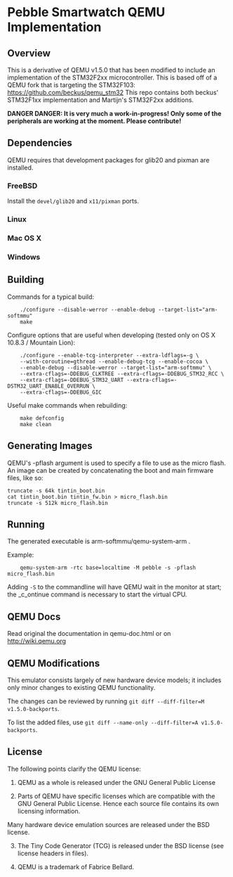 # Pebble Smartwatch QEMU Implementation

## Overview
This is a derivative of QEMU v1.5.0 that has been modified to include an implementation of the STM32F2xx microcontroller.
This is based off of a QEMU fork that is targeting the STM32F103: https://github.com/beckus/qemu_stm32
This repo contains both beckus' STM32F1xx implementation and Martijn's STM32F2xx additions.

__DANGER DANGER: It is very much a work-in-progress! Only some of the peripherals are working at the moment. Please contribute!__

## Dependencies
QEMU requires that development packages for glib20 and pixman are installed.

### FreeBSD
Install the `devel/glib20` and `x11/pixman` ports.

### Linux

### Mac OS X

### Windows

## Building
Commands for a typical build:

        ./configure --disable-werror --enable-debug --target-list="arm-softmmu"
        make

Configure options that are useful when developing (tested only on OS X 10.8.3 / Mountain Lion):

        ./configure --enable-tcg-interpreter --extra-ldflags=-g \
        --with-coroutine=gthread --enable-debug-tcg --enable-cocoa \
        --enable-debug --disable-werror --target-list="arm-softmmu" \
        --extra-cflags=-DDEBUG_CLKTREE --extra-cflags=-DDEBUG_STM32_RCC \
        --extra-cflags=-DDEBUG_STM32_UART --extra-cflags=-DSTM32_UART_ENABLE_OVERRUN \
        --extra-cflags=-DDEBUG_GIC

Useful make commands when rebuilding:

        make defconfig
        make clean

## Generating Images
QEMU's -pflash argument is used to specify a file to use as the micro flash.
An image can be created by concatenating the boot and main firmware files,
like so:

	truncate -s 64k tintin_boot.bin
	cat tintin_boot.bin tintin_fw.bin > micro_flash.bin
	truncate -s 512k micro_flash.bin

## Running
The generated executable is arm-softmmu/qemu-system-arm .

Example:

        qemu-system-arm -rtc base=localtime -M pebble -s -pflash micro_flash.bin

Adding `-S` to the commandline will have QEMU wait in the monitor at start;
the _c_ontinue command is necessary to start the virtual CPU.

## QEMU Docs
Read original the documentation in qemu-doc.html or on http://wiki.qemu.org

## QEMU Modifications
This emulator consists largely of new hardware device models; it includes
only minor changes to existing QEMU functionality.

The changes can be reviewed by running `git diff --diff-filter=M v1.5.0-backports`.

To list the added files, use `git diff --name-only --diff-filter=A v1.5.0-backports`.

## License

The following points clarify the QEMU license:

1. QEMU as a whole is released under the GNU General Public License

2. Parts of QEMU have specific licenses which are compatible with the
GNU General Public License. Hence each source file contains its own
licensing information.

Many hardware device emulation sources are released under the BSD license.

3. The Tiny Code Generator (TCG) is released under the BSD license
   (see license headers in files).

4. QEMU is a trademark of Fabrice Bellard.
